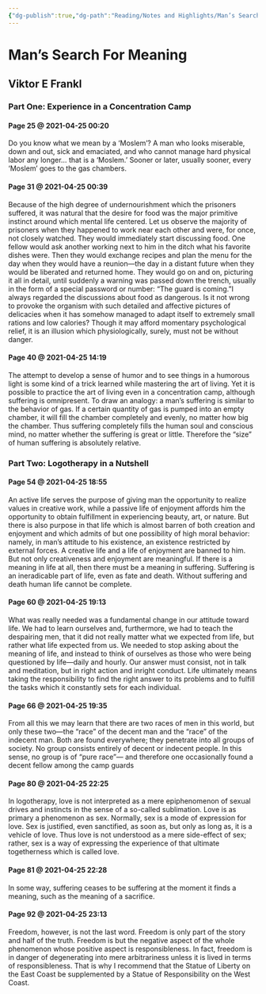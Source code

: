 ```yaml
---
{"dg-publish":true,"dg-path":"Reading/Notes and Highlights/Man’s Search For Meaning by Viktor E Frankl.md","permalink":"/reading/notes-and-highlights/man-s-search-for-meaning-by-viktor-e-frankl/","title":"Notes from Man’s Search For Meaning by Viktor E Frankl","tags":["philosophy","psychology","WWII","reading-notes-old"]}
---
```



# Man’s Search For Meaning
## Viktor E Frankl

### Part One: Experience in a Concentration Camp
#### Page 25 @ 2021-04-25 00:20
Do you know what we mean by a ‘Moslem’? A man who looks miserable, down and out, sick and emaciated, and who cannot manage hard physical labor any longer… that is a ‘Moslem.’ Sooner or later, usually sooner, every ‘Moslem’ goes to the gas chambers.

#### Page 31 @ 2021-04-25 00:39
Because of the high degree of undernourishment which the prisoners suffered, it was natural that the desire for food was the major primitive instinct around which mental life centered. Let us observe the majority of prisoners when they happened to work near each other and were, for once, not closely watched. They would immediately start discussing food. One fellow would ask another working next to him in the ditch what his favorite dishes were. Then they would exchange recipes and plan the menu for the day when they would have a reunion—the day in a distant future when they would be liberated and returned home. They would go on and on, picturing it all in detail, until suddenly a warning was passed down the trench, usually in the form of a special password or number: “The guard is coming.”I always regarded the discussions about food as dangerous. Is it not wrong to provoke the organism with such detailed and affective pictures of delicacies when it has somehow managed to adapt itself to extremely small rations and low calories? Though it may afford momentary psychological relief, it is an illusion which physiologically, surely, must not be without danger.

#### Page 40 @ 2021-04-25 14:19
The attempt to develop a sense of humor and to see things in a humorous light is some kind of a trick learned while mastering the art of living. Yet it is possible to practice the art of living even in a concentration camp, although suffering is omnipresent. To draw an analogy: a man’s suffering is similar to the behavior of gas. If a certain quantity of gas is pumped into an empty chamber, it will fill the chamber completely and evenly, no matter how big the chamber. Thus suffering completely fills the human soul and conscious mind, no matter whether the suffering is great or little. Therefore the “size” of human suffering is absolutely relative.
### Part Two: Logotherapy in a Nutshell
#### Page 54 @ 2021-04-25 18:55
An active life serves the purpose of giving man the opportunity to realize values in creative work, while a passive life of enjoyment affords him the opportunity to obtain fulfillment in experiencing beauty, art, or nature. But there is also purpose in that life which is almost barren of both creation and enjoyment and which admits of but one possibility of high moral behavior: namely, in man’s attitude to his existence, an existence restricted by external forces. A creative life and a life of enjoyment are banned to him. But not only creativeness and enjoyment are meaningful. If there is a meaning in life at all, then there must be a meaning in suffering. Suffering is an ineradicable part of life, even as fate and death. Without suffering and death human life cannot be complete.

#### Page 60 @ 2021-04-25 19:13
What was really needed was a fundamental change in our attitude toward life. We had to learn ourselves and, furthermore, we had to teach the despairing men, that it did not really matter what we expected from life, but rather what life expected from us. We needed to stop asking about the meaning of life, and instead to think of ourselves as those who were being questioned by life—daily and hourly. Our answer must consist, not in talk and meditation, but in right action and inright conduct. Life ultimately means taking the responsibility to find the right answer to its problems and to fulfill the tasks which it constantly sets for each individual.

#### Page 66 @ 2021-04-25 19:35
From all this we may learn that there are two races of men in this world, but only these two—the “race” of the decent man and the “race” of the indecent man. Both are found everywhere; they penetrate into all groups of society. No group consists entirely of decent or indecent people. In this sense, no group is of “pure race”— and therefore one occasionally found a decent fellow among the camp guards

#### Page 80 @ 2021-04-25 22:25
In logotherapy, love is not interpreted as a mere epiphenomenon of sexual drives and instincts in the sense of a so-called sublimation. Love is as primary a phenomenon as sex. Normally, sex is a mode of expression for love. Sex is justified, even sanctified, as soon as, but only as long as, it is a vehicle of love. Thus love is not understood as a mere side-effect of sex; rather, sex is a way of expressing the experience of that ultimate togetherness which is called love.

#### Page 81 @ 2021-04-25 22:28
In some way, suffering ceases to be suffering at the moment it finds a meaning, such as the meaning of a sacrifice.


#### Page 92 @ 2021-04-25 23:13
Freedom, however, is not the last word. Freedom is only part of the story and half of the truth. Freedom is but the negative aspect of the whole phenomenon whose positive aspect is responsibleness. In fact, freedom is in danger of degenerating into mere arbitrariness unless it is lived in terms of responsibleness. That is why I recommend that the Statue of Liberty on the East Coast be supplemented by a Statue of Responsibility on the West Coast.